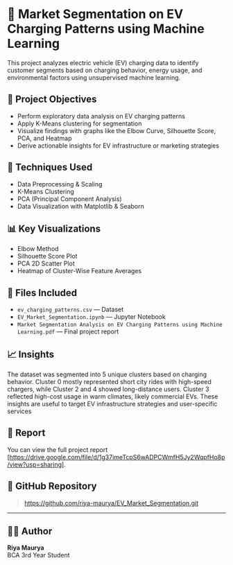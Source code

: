 # 🚗 Market Segmentation on EV Charging Patterns using Machine Learning

This project analyzes electric vehicle (EV) charging data to identify customer segments based on charging behavior, energy usage, and environmental factors using unsupervised machine learning.

## 📌 Project Objectives
- Perform exploratory data analysis on EV charging patterns
- Apply K-Means clustering for segmentation
- Visualize findings with graphs like the Elbow Curve, Silhouette Score, PCA, and Heatmap
- Derive actionable insights for EV infrastructure or marketing strategies

## 🧠 Techniques Used
- Data Preprocessing & Scaling
- K-Means Clustering
- PCA (Principal Component Analysis)
- Data Visualization with Matplotlib & Seaborn

## 📊 Key Visualizations
- Elbow Method
- Silhouette Score Plot
- PCA 2D Scatter Plot
- Heatmap of Cluster-Wise Feature Averages

## 📁 Files Included
- `ev_charging_patterns.csv` — Dataset
- `EV_Market_Segmentation.ipynb` — Jupyter Notebook
- `Market Segmentation Analysis on EV Charging Patterns using Machine Learning.pdf` — Final project report

## 📈 Insights
The dataset was segmented into 5 unique clusters based on charging behavior. Cluster 0 mostly represented short city rides with high-speed chargers, while Cluster 2 and 4 showed long-distance users. Cluster 3 reflected high-cost usage in warm climates, likely commercial EVs. These insights are useful to target EV infrastructure strategies and user-specific services

## 🔗 Report
You can view the full project report [https://drive.google.com/file/d/1g37imeTcpS6wADPCWmfH5Jy2WqpfHo8p/view?usp=sharing].

## 🔗 GitHub Repository
>https://github.com/riya-maurya/EV_Market_Segmentation.git

---

## 🧑‍💻 Author
**Riya Maurya**  
BCA 3rd Year Student

